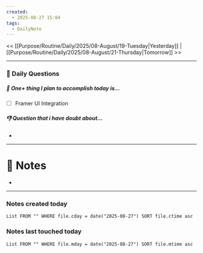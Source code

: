 ```yaml
---
created:
  - 2025-08-27 15:04
tags:
  - DailyNote
---
```

<< [[Purpose/Routine/Daily/2025/08-August/19-Tuesday|Yesterday]] | [[Purpose/Routine/Daily/2025/08-August/21-Thursday|Tomorrow]] >>

---
### 📅 Daily Questions

##### 🚀 One+ thing I plan to accomplish today is...
- [ ] Framer UI Integration 

##### 👎 Question that i have doubt about...
- 

---
# 📝 Notes

- 
---
### Notes created today
```dataview
List FROM "" WHERE file.cday = date("2025-08-27") SORT file.ctime asc
```

### Notes last touched today
```dataview
List FROM "" WHERE file.mday = date("2025-08-27") SORT file.mtime asc
```